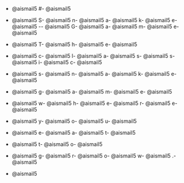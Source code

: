 - @aismail5
#- @aismail5
 - @aismail5
S- @aismail5
n- @aismail5
a- @aismail5
k- @aismail5
e- @aismail5
-- @aismail5
G- @aismail5
a- @aismail5
m- @aismail5
e- @aismail5

- @aismail5
T- @aismail5
h- @aismail5
e- @aismail5
 - @aismail5
c- @aismail5
l- @aismail5
a- @aismail5
s- @aismail5
s- @aismail5
i- @aismail5
c- @aismail5
 - @aismail5
s- @aismail5
n- @aismail5
a- @aismail5
k- @aismail5
e- @aismail5
 - @aismail5
g- @aismail5
a- @aismail5
m- @aismail5
e- @aismail5
 - @aismail5
w- @aismail5
h- @aismail5
e- @aismail5
r- @aismail5
e- @aismail5
 - @aismail5
y- @aismail5
o- @aismail5
u- @aismail5
 - @aismail5
e- @aismail5
a- @aismail5
t- @aismail5
 - @aismail5
t- @aismail5
o- @aismail5
 - @aismail5
g- @aismail5
r- @aismail5
o- @aismail5
w- @aismail5
.- @aismail5

- @aismail5
